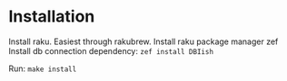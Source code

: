 # Installation
Install raku. Easiest through rakubrew.
Install raku package manager zef
Install db connection dependency:
```zef install DBIish```

Run:
```make install```
